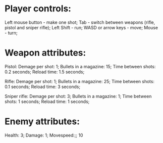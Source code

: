 # Player controls:
Left mouse button - make one shot;
Tab - switch between weapons (rifle, pistol and sniper rifle);
Left Shift - run;
WASD or arrow keys - move;
Mouse - turn;

# Weapon attributes: 
Pistol:
Demage per shot: 1;
Bullets in a magazine: 15;
Time between shots: 0.2 seconds;
Reload time: 1.5 seconds;

Rifle:
Demage per shot: 1;
Bullets in a magazine: 25;
Time between shots: 0.1 seconds;
Reload time: 3 seconds;

Sniper rifle:
Demage per shot: 3;
Bullets in a magazine: 1;
Time between shots: 1 seconds;
Reload time: 1 seconds;

# Enemy attributes:
Health: 3;
Damage: 1;
Movespeed:;; 10
